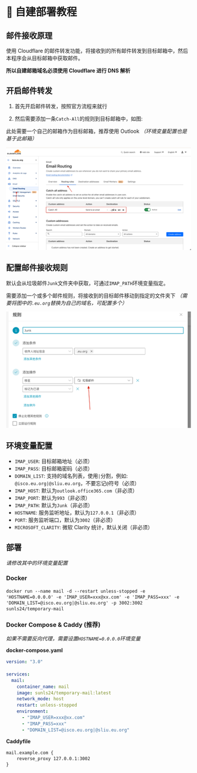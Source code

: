 # 🧰 自建部署教程

## 邮件接收原理

使用 Cloudflare 的邮件转发功能，将接收到的所有邮件转发到目标邮箱中，然后本程序会从目标邮箱中获取邮件。

**所以自建邮箱域名必须使用 Cloudflare 进行 DNS 解析**

## 开启邮件转发

1. 首先开启邮件转发，按照官方流程来就行

2. 然后需要添加一条`Catch-All`的规则到目标邮箱中，如图:

此处需要一个自己的邮箱作为目标邮箱，推荐使用 Outlook _（环境变量配置也是基于此邮箱）_

![email-routing.png](doc/email-routing.png)

## 配置邮件接收规则

默认会从垃圾邮件`Junk`文件夹中获取，可通过`IMAP_PATH`环境变量指定。

需要添加一个或多个邮件规则，将接收到的目标邮件移动到指定的文件夹下 _（需要将图中的`.eu.org`替换为自己的域名，可配置多个）_

![rule.png](doc/rule.png)

## 环境变量配置

- `IMAP_USER`: 目标邮箱地址（必须）
- `IMAP_PASS`: 目标邮箱密码（必须）
- `DOMAIN_LIST`: 支持的域名列表，使用`|`分割，例如: `@isco.eu.org|@sliu.eu.org`，不要忘记`@`符号（必须）
- `IMAP_HOST`: 默认为`outlook.office365.com`（非必须）
- `IMAP_PORT`: 默认为`993`（非必须）
- `IMAP_PATH`: 默认为`Junk`（非必须）
- `HOSTNAME`: 服务监听地址，默认为`127.0.0.1`（非必须）
- `PORT`: 服务监听端口，默认为`3002`（非必须）
- `MICROSOFT_CLARITY`: 微软 Clarity 统计，默认关闭（非必须）

## 部署

_请修改其中的环境变量配置_

### Docker

```shell
docker run --name mail -d --restart unless-stopped -e 'HOSTNAME=0.0.0.0' -e 'IMAP_USER=xxx@xx.com' -e 'IMAP_PASS=xxx' -e 'DOMAIN_LIST=@isco.eu.org|@sliu.eu.org' -p 3002:3002 sunls24/temporary-mail
```

### Docker Compose & Caddy (推荐)

_如果不需要反向代理，需要设置`HOSTNAME=0.0.0.0`环境变量_

**docker-compose.yaml**

```yaml
version: "3.0"

services:
  mail:
    container_name: mail
    image: sunls24/temporary-mail:latest
    network_mode: host
    restart: unless-stopped
    environment:
      - "IMAP_USER=xxx@xx.com"
      - "IMAP_PASS=xxx"
      - "DOMAIN_LIST=@isco.eu.org|@sliu.eu.org"
```

**Caddyfile**

```text
mail.example.com {
    reverse_proxy 127.0.0.1:3002
}
```
